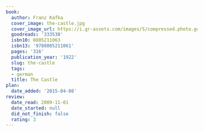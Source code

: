 ```yaml
---
book:
  author: Franz Kafka
  cover_image: the-castle.jpg
  cover_image_url: https://i.gr-assets.com/images/S/compressed.photo.goodreads.com/books/1331696371l/333538._SX98_.jpg
  goodreads: '333538'
  isbn10: 0805211063
  isbn13: '9780805211061'
  pages: '316'
  publication_year: '1922'
  slug: the-castle
  tags:
  - german
  title: The Castle
plan:
  date_added: '2015-04-08'
review:
  date_read: 2009-11-01
  date_started: null
  did_not_finish: false
  rating: 3
---
```

